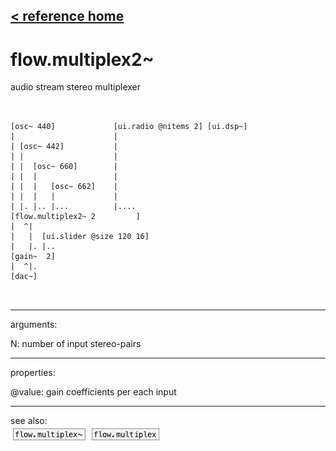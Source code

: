 [< reference home](ceammc_lib.html)
---

# flow.multiplex2~


audio stream stereo multiplexer

```


[osc~ 440]             [ui.radio @nitems 2] [ui.dsp~]
|                      |
| [osc~ 442]           |
| |                    |
| |  [osc~ 660]        |
| |  |                 |
| |  |   [osc~ 662]    |
| |  |   |             |
| |. |.. |...          |....
[flow.multiplex2~ 2         ]
|  ^|
|   |  [ui.slider @size 120 16]
|   |. |..
[gain~  2]
|  ^|.
[dac~]

            
```

---
arguments:

N: number of input
            stereo-pairs<br>

---
properties:

@value: gain coefficients per each
            input<br>

---
see also:<br>
[![flow.multiplex~](img/object_flow.multiplex~.png)](flow.multiplex~.html)
[![flow.multiplex](img/object_flow.multiplex.png)](flow.multiplex.html)
